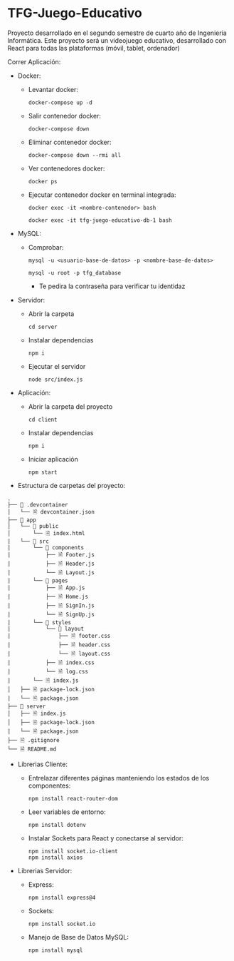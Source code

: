 # TFG-Juego-Educativo
Proyecto desarrollado en el segundo semestre de cuarto año de Ingeniería Informática. Este proyecto será un videojuego educativo, desarrollado con React para todas las plataformas (móvil, tablet, ordenador)

Correr Aplicación:

- Docker:

    - Levantar docker:

        ```
        docker-compose up -d
        ```

    - Salir contenedor docker:

        ```
        docker-compose down
        ```

    - Eliminar contenedor docker:

        ```
        docker-compose down --rmi all
        ```

    - Ver contenedores docker:

        ```
        docker ps
        ```

    - Ejecutar contenedor docker en terminal integrada:

        ```
        docker exec -it <nombre-contenedor> bash
        ```

        ```
        docker exec -it tfg-juego-educativo-db-1 bash
        ```

- MySQL:

    - Comprobar:

        ```
        mysql -u <usuario-base-de-datos> -p <nombre-base-de-datos>
        ```

        ```
        mysql -u root -p tfg_database
        ```

        - Te pedira la contraseña para verificar tu identidaz

- Servidor:

    - Abrir la carpeta

        ```
        cd server
        ```

    - Instalar dependencias

        ```
        npm i
        ```

    - Ejecutar el servidor

        ```
        node src/index.js
        ```

- Aplicación:

    - Abrir la carpeta del proyecto

        ```
        cd client
        ```
    
    - Instalar dependencias

        ```
        npm i
        ```

    - Iniciar aplicación

        ```
        npm start
        ```

- Estructura de carpetas del proyecto:

```
.
├── 📁 .devcontainer
│   └── 🗎 devcontainer.json
├── 📁 app
│   └── 📁 public
│       └── 🗎 index.html
|   └── 📁 src
|       └── 📁 components
|           ├── 🗎 Footer.js
|           ├── 🗎 Header.js
|           └── 🗎 Layout.js
|       └── 📁 pages
|           ├── 🗎 App.js
|           ├── 🗎 Home.js
|           ├── 🗎 SignIn.js
|           └── 🗎 SignUp.js
|       └── 📁 styles
|           └── 📁 layout
|               ├── 🗎 footer.css
|               ├── 🗎 header.css
|               └── 🗎 layout.css
|           ├── 🗎 index.css
|           └── 🗎 log.css
|       └── 🗎 index.js
│   ├── 🗎 package-lock.json
|   └── 🗎 package.json
├── 📁 server
│   ├── 🗎 index.js
│   ├── 🗎 package-lock.json
|   └── 🗎 package.json
├── 🗎 .gitignore
└── 🗎 README.md
```

- Librerias Cliente:

    - Entrelazar diferentes páginas manteniendo los estados de los componentes:

        ```
        npm install react-router-dom
        ```

    - Leer variables de entorno:

        ```
        npm install dotenv
        ```

    - Instalar Sockets para React y conectarse al servidor:

        ```
        npm install socket.io-client
        npm install axios
        ```

- Librerias Servidor:

    - Express:

        ```
        npm install express@4
        ```

    - Sockets:

        ```
        npm install socket.io
        ```

    - Manejo de Base de Datos MySQL:

        ```
        npm install mysql
        ```
